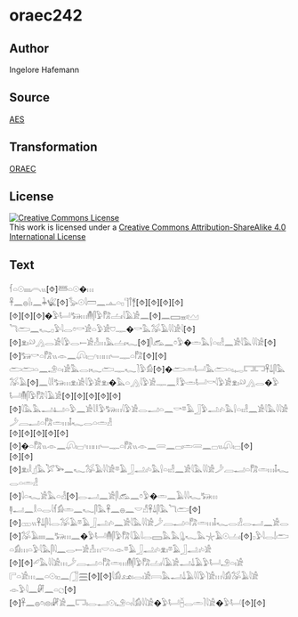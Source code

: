 # oraec242

## Author

Ingelore Hafemann

## Source

[AES](https://github.com/simondschweitzer/aes)

## Transformation

[ORAEC](https://oraec.github.io/)

## License

<a rel="license" href="http://creativecommons.org/licenses/by-sa/4.0/"><img alt="Creative Commons License" style="border-width:0" src="https://i.creativecommons.org/l/by-sa/4.0/88x31.png" /></a><br />This work is licensed under a <a rel="license" href="http://creativecommons.org/licenses/by-sa/4.0/">Creative Commons Attribution-ShareAlike 4.0 International License</a>

## Text

𓆳𓏏𓇳𓏤𓏤𓏤𓏤𓇹𓏭[⯑]𓆷𓏏𓇳�𓏥<br>
𓋹𓈖𓐍𓍛𓏤𓈖𓇓𓆤[⯑]𓅭𓇳𓇋𓏠𓈖𓊵𓏏𓊪𓊹𓋾𓋆[⯑][⯑][⯑][⯑]<br>
[⯑][⯑][⯑]�𓅱𓂡𓃒𓏥𓄟𓋴𓅱𓀗𓐟𓏤𓇋𓄿𓀀𓈖[⯑]𓈖𓈙𓈇𓏤𓈉<br>
𓆓𓂧𓈖𓆑𓊪𓅱𓇋𓂋𓏌𓎡𓀀𓏏𓅱𓀀𓈞𓊃�𓎡𓅓𓅮𓄿𓇋𓇋𓀀𓇋[⯑][⯑]𓁷𓏤𓄖𓂻𓂋𓀀𓇋𓅱𓂋𓍿𓀀𓁐𓏥𓅓𓐟𓏤𓆑[⯑]𓋴𓃹𓈖𓏌𓅱�𓏛𓅓𓍛𓏏𓏤𓁐𓈖𓀀𓇋𓅓𓇋𓇋𓀀[⯑]<br>
[⯑]𓃒𓎡𓏏𓀗𓏭𓁹𓈖𓋨𓏤𓊌𓎆𓏥𓏥𓄑𓊃𓏏𓀗[⯑][⯑]<br>
𓂧𓂧𓏏𓈖𓄂𓏏𓏤𓀀𓅓𓂋𓏤𓆑𓂧𓊃𓆑𓍘𓅱𓀁[⯑]�𓂧𓏛𓂡𓅓𓂧𓏏𓏤𓉻𓉐𓉐𓋹𓍑𓋴𓅓𓅮𓄿[⯑]𓈖𓇋𓎛𓃒𓏥𓁷𓏤𓀀𓇋𓅱𓀀𓁷𓏤�𓅓𓏏𓂻𓇋𓅱𓀀𓊃𓈖𓎛𓅱𓏛𓂡𓎡𓇋𓅱𓀀𓁷𓏤𓄖𓂻𓂋�𓅱𓂡𓄟𓋴𓅱𓀗𓇋𓄿𓀀[⯑][⯑][⯑][⯑][⯑][⯑]𓇋𓅓𓅓𓂝𓂞𓏏𓅱𓈖𓀀𓇋𓎛𓅱𓃒𓏥𓇋𓅱𓀀𓂋𓂝𓏏𓈖𓎡𓎼𓄿𓃀𓅱𓂢𓏤𓄼𓅓𓍛𓏏𓏤𓁐𓈖𓀀𓇋𓅓𓇋𓇋𓀀𓌳𓐙𓂝𓏏𓀗𓏛𓏥𓄤𓆑𓂋𓏏𓏛𓁐<br>
[⯑][⯑][⯑][⯑][⯑][⯑]�𓏏𓀗𓏭𓁹𓈖𓋨𓏤𓊌𓎆𓏥𓏥𓄑𓊃𓏏𓀗𓏭𓁹𓈖𓄲𓈖𓊌𓏤𓏛𓄲𓈖𓊌𓏭𓋨𓏤𓊌[⯑]<br>
[⯑][⯑][⯑]𓁷𓏤𓎛𓊨𓅓𓅯𓅨𓈖𓆑𓅮𓄿𓇋𓇋𓀀𓎼𓄿𓃀𓂢𓏤𓄼𓅓𓍛𓏏𓏤𓁐𓈖𓀀𓇋𓅓𓇋𓇋𓀀𓌳𓐙𓂝𓏏𓀗𓏛𓏥𓄤𓆑𓂋𓏏𓏛𓁐<br>
[⯑]𓇋𓏏𓆑𓀀𓅓𓏏𓁐[⯑]𓂋𓂝𓈖𓀀𓋴𓃹𓈖𓏌𓅱�𓏛𓈖𓄿𓇋𓇋𓆑𓃒𓏥<br>
𓊢𓂝𓈖𓎛𓏏𓂋𓇋𓆳𓀁𓏛𓈖𓆑𓋴𓅓𓋹𓈖𓐍𓈖𓎟𓀭𓋹𓍑𓋴𓅓𓆓𓂧[⯑][⯑]𓊔𓏭𓋹𓍑𓋴𓇋𓂋𓅮𓄿𓎼𓄿𓃀𓂢𓏤𓄼𓈖𓀀𓇋𓅓𓇋𓇋𓀀𓌳𓐙𓂝𓏏𓀗𓏛𓏥𓄤𓆑𓂋𓁐𓂋𓂝𓈖𓀀𓂋[⯑]𓅮𓄿𓏤𓏤𓏤𓏤𓈖𓃒𓏥𓈖�𓅱𓂡𓄟𓋴𓅱𓀗𓇋𓄿𓇋𓂋𓈙𓅓𓅓𓊮𓆑𓅓𓇼𓄿𓇳𓐟𓏤[⯑]𓊪𓅱𓇋𓂋𓌃𓂧𓏏𓀁𓏥𓏏𓅱𓇋𓅓𓋴𓇋𓈖𓂋𓍿𓀀𓁐𓏥𓎟𓏏𓁹𓎼𓄿𓃀𓂢𓏤𓄼𓁷𓏤𓎼𓄿𓃀𓂢𓏤𓄼𓀀<br>
[⯑][⯑]𓄔𓅓𓇋𓇋𓀀𓏥𓌳𓐙𓂝𓏏𓀗𓏛𓏥𓄟𓋴𓅱𓀗𓐟𓏤𓇋𓄿𓀀𓂝𓍑𓄿𓅱𓂡𓄂𓏏𓏤𓀀<br>
𓊋𓏏𓀀𓏥𓈖𓏏𓇳𓏤𓊪𓈖𓃂𓈗[⯑][⯑]𓇋𓀁𓃭𓏤𓂋𓏤𓀀𓇯𓅓𓂝𓍑𓄿𓇋𓇋𓅱𓌙𓀀𓏥𓇋𓀁𓅮𓄿𓇋𓀀<br>
𓁹𓅱𓇋𓈖𓏞𓈖𓏏𓐎[⯑]<br>
[⯑]𓋹𓈖𓐍𓏌𓏤𓊖𓏤𓏞𓀀𓈖𓉐𓏤𓂋𓂝𓇳𓏤𓄂𓏏𓏤𓇋𓀁𓇋𓇋𓀀�𓅱𓂡𓐢𓂋𓏛𓍘𓇋𓀀�𓅱𓂡[⯑][⯑]<br>
